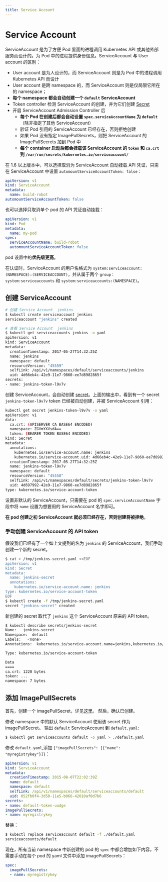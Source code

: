 ```yaml
---
title: Service Account
---
```


# Service Account
ServiceAccount 是为了方便 Pod 里面的进程调用 Kubernetes API 或其他外部服务而设计的。为 Pod 中的进程提供身份信息。ServiceAccount 与
User account 的区别：
- User account 是为人设计的，而 ServiceAccount 则是为 Pod 中的进程调用 Kubernetes API 而设计
- User account 是跨 namespace 的，而 ServiceAccount 则是仅局限它所在的 namespace；
- **每个 namespace 都会自动创建一个 `default` ServiceAccount**
- Token controller 检测 ServiceAccount 的创建，并为它们创建 [Secret​](../storage/secret.html)
- 开启 ServiceAccount Admission Controller 后
  - **每个 Pod 在创建后都会自动设置 `spec.serviceAccountName` 为 `default`**（除非指定了其他 ServiceAccount）
  - 验证 Pod 引用的 ServiceAccount 已经存在，否则拒绝创建
  - 如果 Pod 没有指定 ImagePullSecrets，则把 ServiceAccount 的 ImagePullSecrets 加到 Pod 中
  - **每个 container 启动后都会挂载该 ServiceAccount 的 `token` 和 `ca.crt` 到 `/var/run/secrets/kubernetes.io/serviceaccount/`**

在 1.6 以上版本中，可以选择取消为 ServiceAccount 自动挂载 API 凭证，只需在 ServiceAccount 中设置 `automountServiceAccountToken: false`：
```yml
apiVersion: v1
kind: ServiceAccount
metadata:
  name: build-robot
automountServiceAccountToken: false
```
也可以选择只取消单个 pod 的 API 凭证自动挂载：
```yml
apiVersion: v1
kind: Pod
metadata:
  name: my-pod
spec:
  serviceAccountName: build-robot
  automountServiceAccountToken: false
```

pod 设置中的**优先级更高**。

在认证时，ServiceAccount 的用户名格式为 `system:serviceaccount:(NAMESPACE):(SERVICEACCOUNT)`，并从属于两个 `group：system:serviceaccounts`
和 `system:serviceaccounts:(NAMESPACE)`。

## 创建 ServiceAccount
```bash
# 创建 Service Account  jenkins
$ kubectl create serviceaccount jenkins
serviceaccount "jenkins" created

# 查看 Service Account  jenkins
$ kubectl get serviceaccounts jenkins -o yaml
apiVersion: v1
kind: ServiceAccount
metadata:
  creationTimestamp: 2017-05-27T14:32:25Z
  name: jenkins
  namespace: default
  resourceVersion: "45559"
  selfLink: /api/v1/namespaces/default/serviceaccounts/jenkins
  uid: 4d66eb4c-42e9-11e7-9860-ee7d8982865f
secrets:
- name: jenkins-token-l9v7v
```
创建 ServiceAccount，会自动创建 [secret](../storage/secret.html)。上面的输出中，看到有一个 secret `jenkins-token-l9v7v` token 已经被自动创建，并被 ServiceAccount 引用：

```bash
kubectl get secret jenkins-token-l9v7v -o yaml
apiVersion: v1
data:
  ca.crt: (APISERVER CA BASE64 ENCODED)
  namespace: ZGVmYXVsdA==
  token: (BEARER TOKEN BASE64 ENCODED)
kind: Secret
metadata:
  annotations:
    kubernetes.io/service-account.name: jenkins
    kubernetes.io/service-account.uid: 4d66eb4c-42e9-11e7-9860-ee7d8982865f
  creationTimestamp: 2017-05-27T14:32:25Z
  name: jenkins-token-l9v7v
  namespace: default
  resourceVersion: "45558"
  selfLink: /api/v1/namespaces/default/secrets/jenkins-token-l9v7v
  uid: 4d697992-42e9-11e7-9860-ee7d8982865f
type: kubernetes.io/service-account-token
```

设置非默认的 ServiceAccount，只需要在 pod 的 `spec.serviceAccountName` 字段中将 `name` 设置为想要用的 ServiceAccount 名字即可。

**在 pod 创建之初 ServiceAccount 就必须已经存在，否则创建将被拒绝**。

### 手动创建 ServiceAccount 的 API token
假设我们已经有了一个如上文提到的名为 `jenkins` 的 ServiceAccount，我们手动创建一个新的 secret。
```bash
$ cat > /tmp/jenkins-secret.yaml <<EOF
apiVersion: v1
kind: Secret
metadata:
  name: jenkins-secret
  annotations:
    kubernetes.io/service-account.name: jenkins
type: kubernetes.io/service-account-token
EOF
$ kubectl create -f /tmp/jenkins-secret.yaml
secret "jenkins-secret" created
```

新创建的 secret 取代了 `jenkins` 这个 ServiceAccount 原来的 API token。
```bash
$ kubectl describe secrets/jenkins-secret
Name:   jenkins-secret
Namespace:  default
Labels:   <none>
Annotations:  kubernetes.io/service-account.name=jenkins,kubernetes.io/service-account.uid=870ef2a5-35cf-11e5-8d06-005056b45392

Type: kubernetes.io/service-account-token

Data
====
ca.crt: 1220 bytes
token: ...
namespace: 7 bytes
```

## 添加 ImagePullSecrets
首先，创建一个 imagePullSecret，详见[这里](../storage/secret.html)。
然后，确认已创建。

修改 namespace 中的默认 ServiceAccount 使用该 secret 作为 imagePullSecret。
输出 `default` ServiceAccount 到 `default.yaml`:
```bash
$ kubectl get serviceaccounts default -o yaml > ./default.yaml
```
修改 `default.yaml`,添加 `{"imagePullSecrets": [{"name": "myregistrykey"}]}`：
```yml
apiVersion: v1
kind: ServiceAccount
metadata:
  creationTimestamp: 2015-08-07T22:02:39Z
  name: default
  namespace: default
  selfLink: /api/v1/namespaces/default/serviceaccounts/default
  uid: 052fb0f4-3d50-11e5-b066-42010af0d7b6
secrets:
- name: default-token-uudge
imagePullSecrets:
- name: myregistrykey
```

替换：
```bash
$ kubectl replace serviceaccount default -f ./default.yaml
serviceaccounts/default
```

现在，所有当前 namespace 中新创建的 pod 的 `spec` 中都会增加如下内容，不需要手动在每个 pod 的 yaml 文件中添加 imagePullSecrets：
```yml
spec:
  imagePullSecrets:
  - name: myregistrykey
```